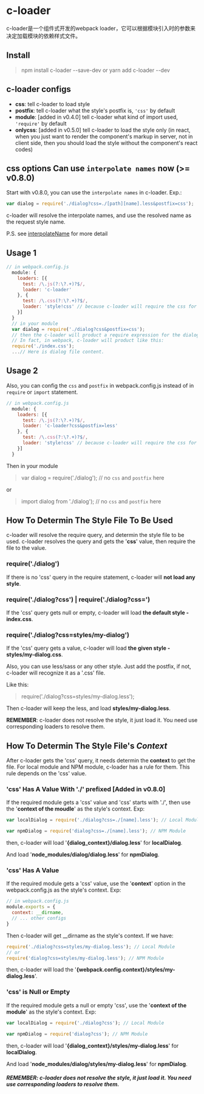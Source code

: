 # c-loader
c-loader是一个组件式开发的webpack loader，它可以根据模块引入时的参数来决定加载模块的依赖样式文件。

## Install
> npm install c-loader --save-dev
or
> yarn add c-loader --dev

## c-loader configs
* **css**: tell c-loader to load style
* **postfix**: tell c-loader what the style's postfix is, `'css'` by default
* **module**: [added in v0.4.0] tell c-loader what kind of import used, `'require'` by default
* **onlycss**: [added in v0.5.0] tell c-loader to load the style only (in react, when you just want to render the component's markup in server, not in client side, then you should load the style without the component's react codes)

## css options Can use `interpolate names` now (>= v0.8.0)
Start with v0.8.0, you can use the `interpolate names` in c-loader. Exp.:
```javascript
var dialog = require('./dialog?css=./[path][name].less&postfix=css');
```
c-loader will resolve the interpolate names, and use the resolved name as the request style name.

P.S. see [interpolateName](https://github.com/webpack/loader-utils#interpolatename) for more detail

## Usage 1
```javascript
// in webpack.config.js
  module: {
    loaders: [{
      test: /\.js(?:\?.+)?$/,
      loader: 'c-loader'
    }, {
      test: /\.css(?:\?.+)?$/,
      loader: 'style!css' // because c-loader will require the css for the required module, you need the style and css loader to handle the css
    }]
  }
  // in your module
  var dialog = require('./dialog?css&postfix=css');
  // then the c-loader will product a require expression for the dialog module. In this example, it will require index.css relative to dialog file.
  // In fact, in webpack, c-loader will product like this:
  require('./index.css');
  ...// Here is dialog file content.
```

## Usage 2
Also, you can config the `css` and `postfix` in webpack.config.js instead of in `require` or `import` statement.

```javascript
// in webpack.config.js
  module: {
    loaders: [{
      test: /\.js(?:\?.+)?$/,
      loader: 'c-loader?css&postfix=less'
    }, {
      test: /\.css(?:\?.+)?$/,
      loader: 'style!css' // because c-loader will require the css for the required module, you need the style and css loader to handle the css
    }]
  }
```
Then in your module

> var dialog = require('./dialog'); // no `css` and `postfix` here

or

> import dialog from './dialog'); // no `css` and `postfix` here


## How To Determin The Style File To Be Used
c-loader will resolve the require query, and determin the style file to be used. c-loader resolves the query and gets the '**css**' value, then require the file to the value.

### require('./dialog')
If there is no 'css' query in the require statement, c-loader will **not load any style**.

### require('./dialog?css') | require('./dialog?css=')
If the 'css' query gets null or empty, c-loader will load **the default style - index.css**.

### require('./dialog?css=styles/my-dialog')
If the 'css' query gets a value, c-loader will load **the given style - styles/my-dialog.css**.

Also, you can use less/sass or any other style. Just add the postfix, if not, c-loader will recognize it as a '.css' file.

Like this:
> require('./dialog?css=styles/my-dialog.less');

Then c-loader will keep the less, and load **styles/my-dialog.less**.

**REMEMBER**: c-loader does not resolve the style, it just load it. You need use corresponding loaders to resolve them.

## How To Determin The Style File's *Context*
After c-loader gets the 'css' query, it needs determin the **context** to get the file. For local module and NPM module, c-loader has a rule for them. This rule depends on the 'css' value.

### 'css' Has A Value With './' prefixed [Added in v0.8.0]
If the required module gets a 'css' value and 'css' starts with './', then use the '**context of the moudle**' as the style's context. Exp:

```javascript
var localDialog = require('./dialog?css=./[name].less'); // Local Module

var npmDialog = require('dialog?css=./[name].less'); // NPM Module
```
then, c-loader will load '**{dialog_context}/dialog.less**' for **localDialog**.

And load '**node_modules/dialog/dialog.less**' for **npmDialog**.

### 'css' Has A Value
If the required module gets a 'css' value, use the '**context**' option in the webpack.config.js as the style's context. Exp:
```javascript
// in webpack.config.js
module.exports = {
  context: __dirname,
  // ... other configs
}
```

Then c-loader will get __dirname as the style's context. If we have:
```javascript
require('./dialog?css=styles/my-dialog.less'); // Local Module
// or
require('dialog?css=styles/my-dialog.less'); // NPM Module
```

then, c-loader will load the '**{webpack.config.context}/styles/my-dialog.less**'.

### 'css' is Null or Empty
If the required module gets a null or empty 'css', use the '**context of the module**' as the style's context. Exp:
```javascript
var localDialog = require('./dialog?css'); // Local Module

var npmDialog = require('dialog?css'); // NPM Module
```
then, c-loader will load '**{dialog_context}/styles/my-dialog.less**' for **localDialog**.

And load '**node_modules/dialog/styles/my-dialog.less**' for **npmDialog**.

##### **REMEMBER**: c-loader does not resolve the style, it just load it. You need use corresponding loaders to resolve them.
